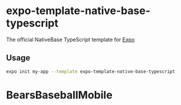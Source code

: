 # expo-template-native-base-typescript

The official NativeBase TypeScript template for [Expo](https://docs.expo.io/)

## Usage

```sh
expo init my-app --template expo-template-native-base-typescript
```
# BearsBaseballMobile
